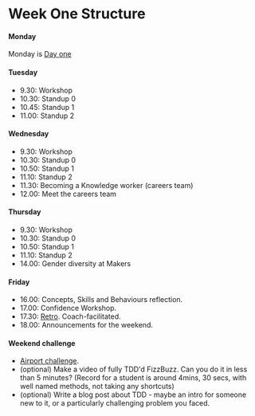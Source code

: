 # Week One Structure

#### Monday

Monday is [Day one](./day_one.md)

#### Tuesday
- 9.30: Workshop
- 10.30: Standup 0
- 10.45: Standup 1
- 11.00: Standup 2

#### Wednesday
- 9.30: Workshop
- 10.30: Standup 0
- 10.50: Standup 1
- 11.10: Standup 2
- 11.30: Becoming a Knowledge worker (careers team)
- 12.00: Meet the careers team

#### Thursday
- 9.30: Workshop
- 10.30: Standup 0
- 10.50: Standup 1
- 11.10: Standup 2
- 14.00: Gender diversity at Makers

#### Friday

- 16.00: Concepts, Skills and Behaviours reflection.
- 17.00: Confidence Workshop.
- 17.30: [Retro](https://github.com/makersacademy/course/blob/master/pills/student_retrospective.md). Coach-facilitated.
- 18.00: Announcements for the weekend.

#### Weekend challenge

- [Airport challenge](https://github.com/makersacademy/airport_challenge).
- (optional) Make a video of fully TDD'd FizzBuzz. Can you do it in less than 5 minutes? (Record for a student is around 4mins, 30 secs, with well named methods, not taking any shortcuts)
- (optional) Write a blog post about TDD - maybe an intro for someone new to it, or a particularly challenging problem you faced.
